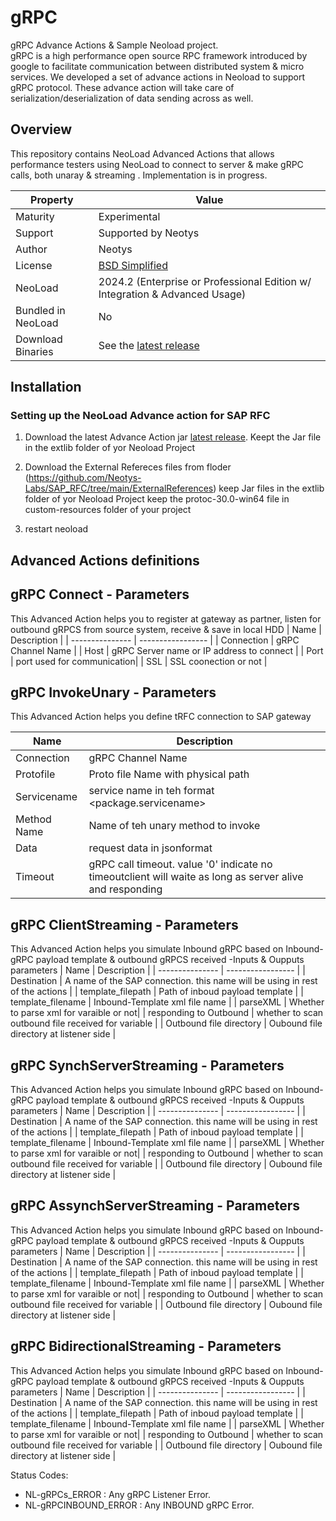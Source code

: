 # gRPC
gRPC Advance Actions &amp; Sample Neoload project.                                                                                                                                                               
gRPC is a high performance open source RPC framework introduced by google to facilitate communication between distributed system & micro services. We developed a set of advance actions in Neoload to support gRPC protocol. These advance action will take care of serialization/deserialization of data sending across as well.

## Overview

This repository contains NeoLoad Advanced Actions that allows performance testers using NeoLoad to connect to server & make gRPC calls, both unaray & streaming .
Implementation is in progress.

| Property           | Value                                                                         |
|--------------------|-------------------------------------------------------------------------------|
| Maturity           | Experimental                                                                  |
| Support            | Supported by Neotys                                                           |
| Author             | Neotys                                                                        |
| License            | [BSD Simplified](https://www.neotys.com/gRPCuments/legal/bsd-neotys.txt)       |
| NeoLoad            | 2024.2 (Enterprise or Professional Edition w/ Integration & Advanced Usage)    |
| Bundled in NeoLoad | No                                                                          |
| Download Binaries  | See the [latest release]() |


## Installation

### Setting up the NeoLoad Advance action for SAP RFC

1. Download the latest Advance Action jar [latest release](https://github.com/vijeshv/sap-gRPC/releases/tag/sapgRPC_0.0.1).
   Keept the Jar file in the extlib folder of yor Neoload Project

3. Download the External Refereces files from floder (https://github.com/Neotys-Labs/SAP_RFC/tree/main/ExternalReferences)
   keep Jar files in the extlib folder of yor Neoload Project
   keep the protoc-30.0-win64 file in custom-resources folder of your project

4. restart neoload
## Advanced Actions definitions
## gRPC Connect - Parameters
This Advanced Action helps you to register at gateway as partner, listen for  outbound gRPCS from source system, receive & save in local HDD
| Name                     | Description       |
| ---------------          | ----------------- |
| Connection               | gRPC Channel Name |
| Host                     | gRPC Server name or IP address to connect |
| Port                     | port used for communication|
| SSL                      | SSL coonection or not |


## gRPC InvokeUnary - Parameters
This Advanced Action helps you define tRFC connection to SAP gateway

| Name                     | Description       |
| ---------------          | ----------------- |
| Connection               | gRPC Channel Name |
| Protofile                | Proto file Name with physical path |
| Servicename              | service name in teh format <package.servicename> |
| Method Name              | Name of teh unary method to invoke |
| Data                     | request data in jsonformat |
| Timeout                  | gRPC call timeout. value '0' indicate no timeoutclient will waite as long as server alive and responding |


## gRPC ClientStreaming - Parameters
This Advanced Action helps you simulate Inbound gRPC based on Inbound-gRPC payload template & outbound gRPCS received -Inputs & Oupputs parameters
| Name                     | Description       |
| ---------------          | ----------------- |
| Destination              | A name of the SAP connection. this name will be using in rest of the actions            |
| template_filepath        | Path of inboud payload template |
| template_filename        | Inbound-Template xml file name |
| parseXML                 | Whether to parse xml for varaible or not|
| responding to Outbound   | whether to scan outbound file received for variable |
| Outbound file directory  | Oubound file directory  at listener side |
## gRPC SynchServerStreaming - Parameters
This Advanced Action helps you simulate Inbound gRPC based on Inbound-gRPC payload template & outbound gRPCS received -Inputs & Oupputs parameters
| Name                     | Description       |
| ---------------          | ----------------- |
| Destination              | A name of the SAP connection. this name will be using in rest of the actions            |
| template_filepath        | Path of inboud payload template |
| template_filename        | Inbound-Template xml file name |
| parseXML                 | Whether to parse xml for varaible or not|
| responding to Outbound   | whether to scan outbound file received for variable |
| Outbound file directory  | Oubound file directory  at listener side |
## gRPC AssynchServerStreaming - Parameters
This Advanced Action helps you simulate Inbound gRPC based on Inbound-gRPC payload template & outbound gRPCS received -Inputs & Oupputs parameters
| Name                     | Description       |
| ---------------          | ----------------- |
| Destination              | A name of the SAP connection. this name will be using in rest of the actions            |
| template_filepath        | Path of inboud payload template |
| template_filename        | Inbound-Template xml file name |
| parseXML                 | Whether to parse xml for varaible or not|
| responding to Outbound   | whether to scan outbound file received for variable |
| Outbound file directory  | Oubound file directory  at listener side |
## gRPC BidirectionalStreaming - Parameters
This Advanced Action helps you simulate Inbound gRPC based on Inbound-gRPC payload template & outbound gRPCS received -Inputs & Oupputs parameters
| Name                     | Description       |
| ---------------          | ----------------- |
| Destination              | A name of the SAP connection. this name will be using in rest of the actions            |
| template_filepath        | Path of inboud payload template |
| template_filename        | Inbound-Template xml file name |
| parseXML                 | Whether to parse xml for varaible or not|
| responding to Outbound   | whether to scan outbound file received for variable |
| Outbound file directory  | Oubound file directory  at listener side |

Status Codes:
* NL-gRPCs_ERROR :  Any gRPC Listener Error.
* NL-gRPCINBOUND_ERROR :  Any INBOUND gRPC Error. 

